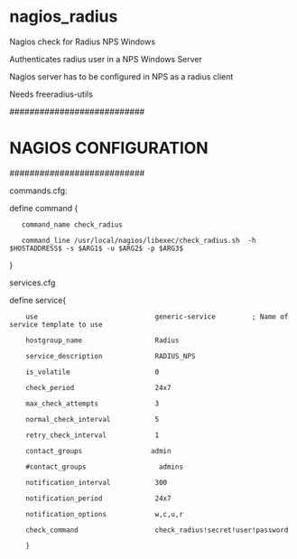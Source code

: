 nagios_radius
=============

Nagios check for Radius NPS Windows 

 Authenticates radius user in a NPS Windows Server 
 
 
 Nagios server has to be configured in NPS as a radius client
 
 Needs freeradius-utils


###########################
#   NAGIOS CONFIGURATION
###########################

commands.cfg:

define command {

       command_name check_radius

       command_line /usr/local/nagios/libexec/check_radius.sh  -h $HOSTADDRESS$ -s $ARG1$ -u $ARG2$ -p $ARG3$

}




services.cfg

define service{

        use                             generic-service         ; Name of service template to use

        hostgroup_name                  Radius

        service_description             RADIUS_NPS

        is_volatile                     0

        check_period                    24x7

        max_check_attempts              3

        normal_check_interval           5

        retry_check_interval            1

        contact_groups                 admin

        #contact_groups                  admins

        notification_interval           300

        notification_period             24x7

        notification_options            w,c,u,r

        check_command                   check_radius!secret!user!password

        }

